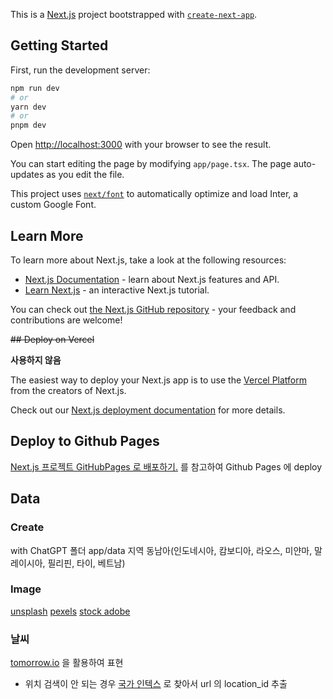 This is a [Next.js](https://nextjs.org/) project bootstrapped with [`create-next-app`](https://github.com/vercel/next.js/tree/canary/packages/create-next-app).

## Getting Started

First, run the development server:

```bash
npm run dev
# or
yarn dev
# or
pnpm dev
```

Open [http://localhost:3000](http://localhost:3000) with your browser to see the result.

You can start editing the page by modifying `app/page.tsx`. The page auto-updates as you edit the file.

This project uses [`next/font`](https://nextjs.org/docs/basic-features/font-optimization) to automatically optimize and load Inter, a custom Google Font.

## Learn More

To learn more about Next.js, take a look at the following resources:

- [Next.js Documentation](https://nextjs.org/docs) - learn about Next.js features and API.
- [Learn Next.js](https://nextjs.org/learn) - an interactive Next.js tutorial.

You can check out [the Next.js GitHub repository](https://github.com/vercel/next.js/) - your feedback and contributions are welcome!

~~## Deploy on Vercel~~

**사용하지 않음**

The easiest way to deploy your Next.js app is to use the [Vercel Platform](https://vercel.com/new?utm_medium=default-template&filter=next.js&utm_source=create-next-app&utm_campaign=create-next-app-readme) from the creators of Next.js.

Check out our [Next.js deployment documentation](https://nextjs.org/docs/deployment) for more details.

## Deploy to Github Pages

[Next.js 프로젝트 GitHubPages 로 배포하기.](https://velog.io/@aimzero9303/Next.js-%ED%94%84%EB%A1%9C%EC%A0%9D%ED%8A%B8-GitHubPages-%EB%A1%9C-%EB%B0%B0%ED%8F%AC%ED%95%98%EA%B8%B0) 를 참고하여 Github Pages 에 deploy

## Data

### Create

with ChatGPT
폴더 app/data
지역 동남아(인도네시아, 캄보디아, 라오스, 미얀마, 말레이시아, 필리핀, 타이, 베트남)

### Image

[unsplash](https://unsplash.com/ko)
[pexels](https://www.pexels.com/ko-kr/)
[stock adobe](https://stock.adobe.com/kr/)

### 날씨

[tomorrow.io](https://www.tomorrow.io/weather/ko/widget) 을 활용하여 표현

- 위치 검색이 안 되는 경우 [국가 인텍스](https://www.tomorrow.io/weather/ko/countries) 로 찾아서 url 의 location_id 추출
